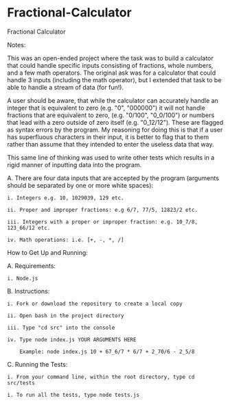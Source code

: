 # Fractional-Calculator

Fractional Calculator

Notes:

This was an open-ended project where the task was to build a calculator that could handle specific inputs consisting of fractions, whole numbers, and a few math operators. The original ask was for a calculator that could handle 3 inputs (including the math operator), but I extended that task to be able to handle a stream of data (for fun!).

A user should be aware, that while the calculator can accurately handle an integer that is equivalent to zero (e.g. "0", "000000") it will not handle fractions that are equivalent to zero, (e.g. "0/100", "0_0/100") or numbers that lead with a zero outside of zero itself (e.g. "0_12/12"). These are flagged as syntax errors by the program. My reasoning for doing this is that if a user has superfluous characters in their input, it is better to flag that to them rather than assume that they intended to enter the useless data that way.

This same line of thinking was used to write other tests which results in a rigid manner of inputting data into the program.

A. There are four data inputs that are accepted by the program (arguments should be separated by one or more white spaces):

    i. Integers e.g. 10, 1029039, 129 etc.

    ii. Proper and improper fractions: e.g 6/7, 77/5, 12823/2 etc.

    iii. Integers with a proper or improper fraction: e.g. 10_7/8, 123_66/12 etc.

    iv. Math operations: i.e. [+, -, *, /]

How to Get Up and Running:

A. Requirements:

    i. Node.js

B. Instructions:

    i. Fork or download the repository to create a local copy

    ii. Open bash in the project directory

    iii. Type "cd src" into the console

    iv. Type node index.js YOUR ARGUMENTS HERE

        Example: node index.js 10 + 67_6/7 * 6/7 + 2_70/6 - 2_5/8

C. Running the Tests:

    i. From your command line, within the root directory, type cd src/tests

    i. To run all the tests, type node tests.js
